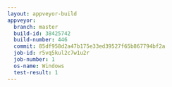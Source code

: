 ```yaml
---
layout: appveyor-build
appveyor:
  branch: master
  build-id: 38425742
  build-number: 446
  commit: 85df958d2a47b175e33ed39527f65b867794bf2a
  job-id: r5vq5kul2c7w1u2r
  job-number: 1
  os-name: Windows
  test-result: 1
---
```

